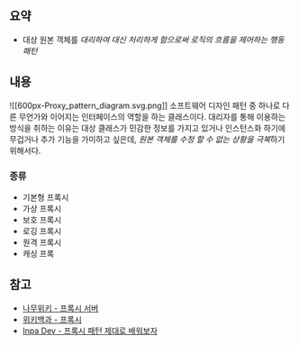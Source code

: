 ## 요약
- 대상 원본 객체를 *대리하여 대신 처리하게 함으로써 로직의 흐름을 제어하는 행동 패턴*

## 내용
![[600px-Proxy_pattern_diagram.svg.png]]
소프트웨어 디자인 패턴 중 하나로 다른 무언가와 이어지는 인터페이스의 역할을 하는 클래스이다. 대리자를 통해 이용하는 방식을 취하는 이유는 대상 클래스가 민감한 정보를 가지고 있거나 인스턴스화 하기에 무겁거나 추가 기능을 가미하고 싶은데, *원본 객체를 수정 할 수 없는 상황을 극복*하기 위해서다.

### 종류
- 기본형 프록시
- 가상 프록시
- 보호 프록시
- 로깅 프록시
- 원격 프록시
- 캐싱 프록

## 참고
- [나무위키 - 프록시 서버](https://namu.wiki/w/%ED%94%84%EB%A1%9D%EC%8B%9C%20%EC%84%9C%EB%B2%84)
- [위키백과 - 프록시](https://ko.wikipedia.org/wiki/%ED%94%84%EB%A1%9D%EC%8B%9C)
- [Inpa Dev - 프록시 패턴 제대로 배워보자](https://inpa.tistory.com/entry/GOF-%F0%9F%92%A0-%ED%94%84%EB%A1%9D%EC%8B%9CProxy-%ED%8C%A8%ED%84%B4-%EC%A0%9C%EB%8C%80%EB%A1%9C-%EB%B0%B0%EC%9B%8C%EB%B3%B4%EC%9E%90)